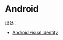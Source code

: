# Android

出处：

- [Android visual identity](https://partnermarketinghub.withgoogle.com/brands/android/visual-identity/visual-identity/logo-lock-ups/)
